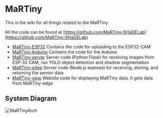 # MaRTiny

This is the wiki for all things related to the MaRTiny

All the code can be found at [https://github.com/MaRTiny-SHaDELab](https://github.com/MaRTiny-SHaDELab)

- [MaRTiny-ESP32](https://github.com/MaRTiny-SHaDELab/MaRTiny-ESP32) Contains the code for uploading to the ESP32-CAM
- [MaRTiny-Arduino](https://github.com/MaRTiny-SHaDELab) Contains the code for the Arduino
- [MaRTiny-server](https://github.com/MaRTiny-SHaDELab/MaRTiny-server) Server code (Python Flask) for receiving images from ESP-32 CAM, run YOLO object detection and shadow segmentation
- [MaRTiny-edge](https://github.com/MaRTiny-SHaDELab/MaRTiny-edge) Server code (Node.js express) for receiving, storing, and returning the sensor data
- [MaRTiny-view](https://github.com/MaRTiny-SHaDELab/MaRTiny-view) Website code for displaying MaRTiny data. It gets data from MaRTiny-edge

## System Diagram

![MaRTinyArch](https://github.com/SHaDE-Lab/MaRTiny/assets/34399297/02648afe-1179-4989-9722-450a5aa19c06)

